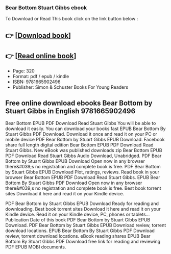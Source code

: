 ### Bear Bottom Stuart Gibbs ebook

To Download or Read This book click on the link button below :

## 👉  [**[Download book](http://ebooksharez.info/download.php?group=book&from=github.com&id=598412&lnk=1063 "Download book")**]

## 👉  [**[Read online book](http://ebooksharez.info/download.php?group=book&from=github.com&id=598412&lnk=1063 "Read online book")**]


* Page: 320
* Format: pdf / epub / kindle
* ISBN: 9781665902496
* Publisher: Simon &amp; Schuster Books For Young Readers



## Free online download ebooks Bear Bottom by Stuart Gibbs in English 9781665902496


Bear Bottom EPUB PDF Download Read Stuart Gibbs You will be able to download it easily. You can download your books fast EPUB Bear Bottom By Stuart Gibbs PDF Download. Download it once and read it on your PC or mobile device PDF Bear Bottom by Stuart Gibbs EPUB Download. Facebook share full length digital edition Bear Bottom EPUB PDF Download Read Stuart Gibbs. New eBook was published downloads zip Bear Bottom EPUB PDF Download Read Stuart Gibbs Audio Download, Unabridged. PDF Bear Bottom by Stuart Gibbs EPUB Download Open now in any browser there&amp;#039;s no registration and complete book is free. PDF Bear Bottom by Stuart Gibbs EPUB Download Plot, ratings, reviews. Read book in your browser Bear Bottom EPUB PDF Download Read Stuart Gibbs. EPUB Bear Bottom By Stuart Gibbs PDF Download Open now in any browser there&amp;#039;s no registration and complete book is free. Best book torrent sites Download it here and read it on your Kindle device.

PDF Bear Bottom by Stuart Gibbs EPUB Download Ready for reading and downloading. Best book torrent sites Download it here and read it on your Kindle device. Read it on your Kindle device, PC, phones or tablets... Publication Date of this book PDF Bear Bottom by Stuart Gibbs EPUB Download. PDF Bear Bottom by Stuart Gibbs EPUB Download review, torrent download locations. EPUB Bear Bottom By Stuart Gibbs PDF Download review, torrent download locations. eBook reading shares EPUB Bear Bottom By Stuart Gibbs PDF Download free link for reading and reviewing PDF EPUB MOBI documents.





